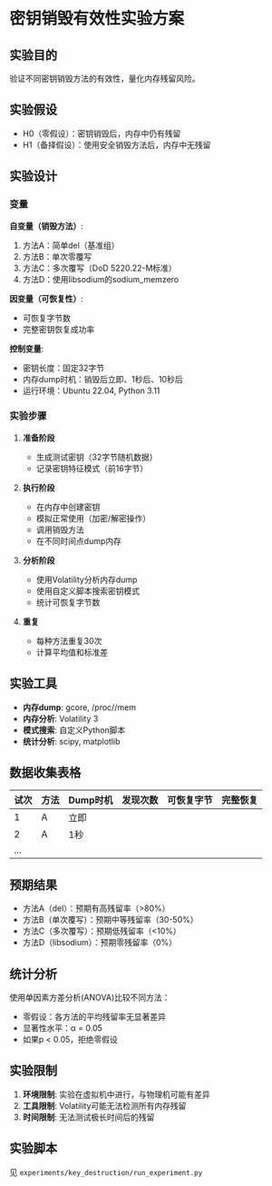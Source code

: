 # 密钥销毁有效性实验方案

## 实验目的

验证不同密钥销毁方法的有效性，量化内存残留风险。

## 实验假设

- H0（零假设）：密钥销毁后，内存中仍有残留
- H1（备择假设）：使用安全销毁方法后，内存中无残留

## 实验设计

### 变量

**自变量（销毁方法）**:
1. 方法A：简单del（基准组）
2. 方法B：单次零覆写
3. 方法C：多次覆写（DoD 5220.22-M标准）
4. 方法D：使用libsodium的sodium_memzero

**因变量（可恢复性）**:
- 可恢复字节数
- 完整密钥恢复成功率

**控制变量**:
- 密钥长度：固定32字节
- 内存dump时机：销毁后立即、1秒后、10秒后
- 运行环境：Ubuntu 22.04, Python 3.11

### 实验步骤

1. **准备阶段**
   - 生成测试密钥（32字节随机数据）
   - 记录密钥特征模式（前16字节）

2. **执行阶段**
   - 在内存中创建密钥
   - 模拟正常使用（加密/解密操作）
   - 调用销毁方法
   - 在不同时间点dump内存

3. **分析阶段**
   - 使用Volatility分析内存dump
   - 使用自定义脚本搜索密钥模式
   - 统计可恢复字节数

4. **重复**
   - 每种方法重复30次
   - 计算平均值和标准差

## 实验工具

- **内存dump**: gcore, /proc/<pid>/mem
- **内存分析**: Volatility 3
- **模式搜索**: 自定义Python脚本
- **统计分析**: scipy, matplotlib

## 数据收集表格

| 试次 | 方法 | Dump时机 | 发现次数 | 可恢复字节 | 完整恢复 |
|------|------|---------|---------|-----------|----------|
| 1 | A | 立即 | | | |
| 2 | A | 1秒 | | | |
| ... | | | | | |

## 预期结果

- 方法A（del）：预期有高残留率（>80%）
- 方法B（单次覆写）：预期中等残留率（30-50%）
- 方法C（多次覆写）：预期低残留率（<10%）
- 方法D（libsodium）：预期零残留率（0%）

## 统计分析

使用单因素方差分析(ANOVA)比较不同方法：
- 零假设：各方法的平均残留率无显著差异
- 显著性水平：α = 0.05
- 如果p < 0.05，拒绝零假设

## 实验限制

1. **环境限制**: 实验在虚拟机中进行，与物理机可能有差异
2. **工具限制**: Volatility可能无法检测所有内存残留
3. **时间限制**: 无法测试极长时间后的残留

## 实验脚本

见 `experiments/key_destruction/run_experiment.py`